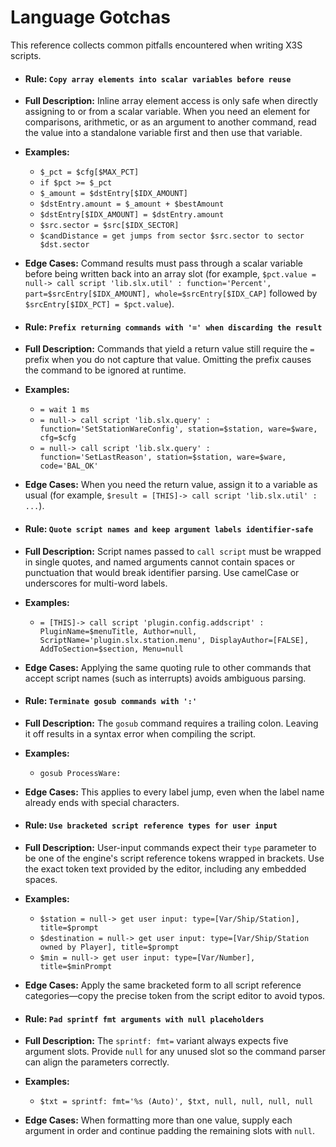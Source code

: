 # Language Gotchas

This reference collects common pitfalls encountered when writing X3S scripts.

- #### Rule: `Copy array elements into scalar variables before reuse`
- **Full Description:** Inline array element access is only safe when directly assigning to or from a scalar variable. When you need an element for comparisons, arithmetic, or as an argument to another command, read the value into a standalone variable first and then use that variable.
- **Examples:**
  - `$_pct = $cfg[$MAX_PCT]`
  - `if $pct >= $_pct`
  - `$_amount = $dstEntry[$IDX_AMOUNT]`
  - `$dstEntry.amount = $_amount + $bestAmount`
  - `$dstEntry[$IDX_AMOUNT] = $dstEntry.amount`
  - `$src.sector = $src[$IDX_SECTOR]`
  - `$candDistance = get jumps from sector $src.sector to sector $dst.sector`
- **Edge Cases:** Command results must pass through a scalar variable before being written back into an array slot (for example, `$pct.value = null-> call script 'lib.slx.util' : function='Percent', part=$srcEntry[$IDX_AMOUNT], whole=$srcEntry[$IDX_CAP]` followed by `$srcEntry[$IDX_PCT] = $pct.value`).

- #### Rule: `Prefix returning commands with '=' when discarding the result`
- **Full Description:** Commands that yield a return value still require the `=` prefix when you do not capture that value. Omitting the prefix causes the command to be ignored at runtime.
- **Examples:**
  - `= wait 1 ms`
  - `= null-> call script 'lib.slx.query' : function='SetStationWareConfig', station=$station, ware=$ware, cfg=$cfg`
  - `= null-> call script 'lib.slx.query' : function='SetLastReason', station=$station, ware=$ware, code='BAL_OK'`
- **Edge Cases:** When you need the return value, assign it to a variable as usual (for example, `$result = [THIS]-> call script 'lib.slx.util' : ...`).

- #### Rule: `Quote script names and keep argument labels identifier-safe`
- **Full Description:** Script names passed to `call script` must be wrapped in single quotes, and named arguments cannot contain spaces or punctuation that would break identifier parsing. Use camelCase or underscores for multi-word labels.
- **Examples:**
  - `= [THIS]-> call script 'plugin.config.addscript' : PluginName=$menuTitle, Author=null, ScriptName='plugin.slx.station.menu', DisplayAuthor=[FALSE], AddToSection=$section, Menu=null`
- **Edge Cases:** Applying the same quoting rule to other commands that accept script names (such as interrupts) avoids ambiguous parsing.

- #### Rule: `Terminate gosub commands with ':'`
- **Full Description:** The `gosub` command requires a trailing colon. Leaving it off results in a syntax error when compiling the script.
- **Examples:**
  - `gosub ProcessWare:`
- **Edge Cases:** This applies to every label jump, even when the label name already ends with special characters.

- #### Rule: `Use bracketed script reference types for user input`
- **Full Description:** User-input commands expect their `type` parameter to be one of the engine's script reference tokens wrapped in brackets. Use the exact token text provided by the editor, including any embedded spaces.
- **Examples:**
  - `$station = null-> get user input: type=[Var/Ship/Station], title=$prompt`
  - `$destination = null-> get user input: type=[Var/Ship/Station owned by Player], title=$prompt`
  - `$min = null-> get user input: type=[Var/Number], title=$minPrompt`
- **Edge Cases:** Apply the same bracketed form to all script reference categories—copy the precise token from the script editor to avoid typos.

- #### Rule: `Pad sprintf fmt arguments with null placeholders`
- **Full Description:** The `sprintf: fmt=` variant always expects five argument slots. Provide `null` for any unused slot so the command parser can align the parameters correctly.
- **Examples:**
  - `$txt = sprintf: fmt='%s (Auto)', $txt, null, null, null, null`
- **Edge Cases:** When formatting more than one value, supply each argument in order and continue padding the remaining slots with `null`.

